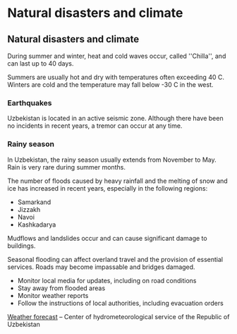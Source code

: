 # Natural disasters and climate

## Natural disasters and climate

During summer and winter, heat and cold waves occur, called ''Chilla'', and can last up to 40 days.

Summers are usually hot and dry with temperatures often exceeding 40 C. Winters are cold and the temperature may fall below -30 C in the west.

### Earthquakes

Uzbekistan is located in an active seismic zone. Although there have been no incidents in recent years, a tremor can occur at any time.

### Rainy season

In Uzbekistan, the rainy season usually extends from November to May. Rain is very rare during summer months.

The number of floods caused by heavy rainfall and the melting of snow and ice has increased in recent years, especially in the following regions:

* Samarkand
* Jizzakh
* Navoi
* Kashkadarya

Mudflows and landslides occur and can cause significant damage to buildings.

Seasonal flooding can affect overland travel and the provision of essential services. Roads may become impassable and bridges damaged.

* Monitor local media for updates, including on road conditions
* Stay away from flooded areas
* Monitor weather reports
* Follow the instructions of local authorities, including evacuation orders

[Weather forecast](https://hydromet.uz/) – Center of hydrometeorological service of the Republic of Uzbekistan